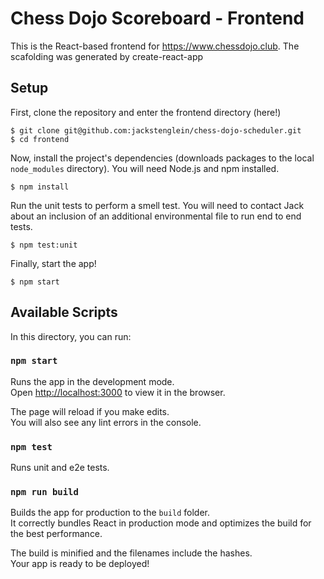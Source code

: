 # Chess Dojo Scoreboard - Frontend

This is the React-based frontend for https://www.chessdojo.club. The scafolding was generated by create-react-app

## Setup

First, clone the repository and enter the frontend directory (here!)

```
$ git clone git@github.com:jackstenglein/chess-dojo-scheduler.git
$ cd frontend
```

Now, install the project's dependencies (downloads packages to the local `node_modules` directory). You will need Node.js and npm installed.

```
$ npm install
```

Run the unit tests to perform a smell test. You will need to contact Jack about an inclusion of an additional environmental file to run end to end tests.

```
$ npm test:unit
```

Finally, start the app!

```
$ npm start
```

## Available Scripts

In this directory, you can run:

### `npm start`

Runs the app in the development mode.\
Open [http://localhost:3000](http://localhost:3000) to view it in the browser.

The page will reload if you make edits.\
You will also see any lint errors in the console.

### `npm test`

Runs unit and e2e tests.

### `npm run build`

Builds the app for production to the `build` folder.\
It correctly bundles React in production mode and optimizes the build for the best performance.

The build is minified and the filenames include the hashes.\
Your app is ready to be deployed!
